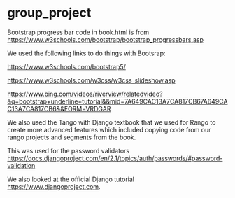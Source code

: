 # group_project

Bootstrap progress bar code in book.html is from https://www.w3schools.com/bootstrap/bootstrap_progressbars.asp

We used the following links to do things with Bootsrap:

https://www.w3schools.com/bootstrap5/

https://www.w3schools.com/w3css/w3css_slideshow.asp

https://www.bing.com/videos/riverview/relatedvideo?&q=bootstrap+underline+tutorial&&mid=7A649CAC13A7CA817CB67A649CAC13A7CA817CB6&&FORM=VRDGAR

We also used the Tango with Django textbook that we used for Rango to create more advanced features which included copying code from our rango projects and segments from the book.

This was used for the password validators
https://docs.djangoproject.com/en/2.1/topics/auth/passwords/#password-validation

We also looked at the official Django tutorial https://www.djangoproject.com.